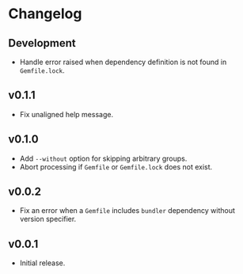 # Changelog

## Development

* Handle error raised when dependency definition is not found in `Gemfile.lock`.

## v0.1.1

* Fix unaligned help message.

## v0.1.0

* Add `--without` option for skipping arbitrary groups.
* Abort processing if `Gemfile` or `Gemfile.lock` does not exist.

## v0.0.2

* Fix an error when a `Gemfile` includes `bundler` dependency without version specifier.

## v0.0.1

* Initial release.
